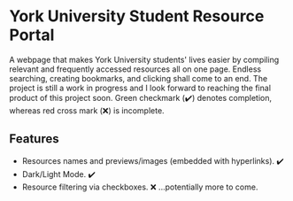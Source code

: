 # York University Student Resource Portal
A webpage that makes York University students' lives easier by compiling relevant and frequently accessed resources all on one page. Endless searching, creating bookmarks, and clicking shall come to an end. The project is still a work in progress and I look forward to reaching the final product of this project soon. Green checkmark (✔️) denotes completion, whereas red cross mark (❌) is incomplete.

## Features
- Resources names and previews/images (embedded with hyperlinks). ✔️
- Dark/Light Mode. ✔️
- Resource filtering via checkboxes. ❌
...potentially more to come.
